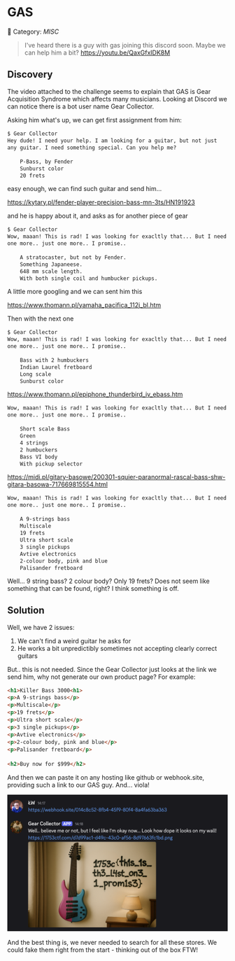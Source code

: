 # GAS

🎸  Category: _MISC_
    
> I've heard there is a guy with gas joining this discord soon. Maybe we can help him a bit? https://youtu.be/QaxGfxIDK8M

## Discovery

The video attached to the challenge seems to explain that GAS is Gear Acquisition Syndrome which affects many musicians. Looking at Discord we can notice there is a bot user name Gear Collector.

Asking him what's up, we can get first assignment from him:

```
$ Gear Collector
Hey dude! I need your help. I am looking for a guitar, but not just any guitar. I need something special. Can you help me?
 
    P-Bass, by Fender
    Sunburst color
    20 frets
```

easy enough, we can find such guitar and send him...

https://kytary.pl/fender-player-precision-bass-mn-3ts/HN191923

and he is happy about it, and asks as for another piece of gear

```
$ Gear Collector
Wow, maaan! This is rad! I was looking for exacltly that... But I need one more.. just one more.. I promise..
 
    A stratocaster, but not by Fender.
    Something Japaneese.
    648 mm scale length.
    With both single coil and humbucker pickups.
```

A little more googling and we can sent him this

https://www.thomann.pl/yamaha_pacifica_112j_bl.htm

Then with the next one

```
$ Gear Collector
Wow, maaan! This is rad! I was looking for exacltly that... But I need one more.. just one more.. I promise..
 
    Bass with 2 humbuckers
    Indian Laurel fretboard
    Long scale
    Sunburst color
```

https://www.thomann.pl/epiphone_thunderbird_iv_ebass.htm

```
Wow, maaan! This is rad! I was looking for exacltly that... But I need one more.. just one more.. I promise..
 
    Short scale Bass
    Green
    4 strings
    2 humbuckers
    Bass VI body
    With pickup selector
```

https://midi.pl/gitary-basowe/200301-squier-paranormal-rascal-bass-shw-gitara-basowa-717669815554.html


```
Wow, maaan! This is rad! I was looking for exacltly that... But I need one more.. just one more.. I promise..
 
    A 9-strings bass
    Multiscale
    19 frets
    Ultra short scale
    3 single pickups
    Avtive electronics
    2-colour body, pink and blue
    Palisander fretboard
```

Well... 9 string bass? 2 colour body? Only 19 frets? Does not seem like something that can be found, right? I think something is off.

## Solution

Well, we have 2 issues:

1) We can't find a weird guitar he asks for
2) He works a bit unpredictibly sometimes not accepting clearly correct guitars

But.. this is not needed. Since the Gear Collector just looks at the link we send him, why not generate our own product page? For example:

```html
<h1>Killer Bass 3000<h1>
<p>A 9-strings bass</p>
<p>Multiscale</p>
<p>19 frets</p>
<p>Ultra short scale</p>
<p>3 single pickups</p>
<p>Avtive electronics</p>
<p>2-colour body, pink and blue</p>
<p>Palisander fretboard</p>

<h2>Buy now for $999</h2>
```

And then we can paste it on any hosting like github or webhook.site, providing such a link to our GAS guy. And... viola!

![flag](gas.png)

And the best thing is, we never needed to search for all these stores. We could fake them right from the start - thinking out of the box FTW!